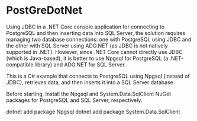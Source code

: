 # PostGreDotNet
Using JDBC in a .NET Core console application for connecting to PostgreSQL and then inserting data into SQL Server, the solution requires managing two database connections: one with PostgreSQL using JDBC and the other with SQL Server using ADO.NET (as JDBC is not natively supported in .NET). However, since .NET Core cannot directly use JDBC (which is Java-based), it is better to use Npgsql for PostgreSQL (a .NET-compatible library) and ADO.NET for SQL Server.

This is a C# example that connects to PostgreSQL using Npgsql (instead of JDBC), retrieves data, and then inserts it into a SQL Server database.

Before starting, Install the Npgsql and System.Data.SqlClient NuGet packages for PostgreSQL and SQL Server, respectively.

dotnet add package Npgsql
dotnet add package System.Data.SqlClient

